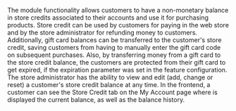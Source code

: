 The module functionality allows customers to have a non-monetary balance in store credits associated to their accounts and use it for purchasing products. Store credit can be used by customers for paying in the web store and by the store administrator for refunding money to customers.
Additionally, gift card balances can be transferred to the customer's store credit, saving customers from having to manually enter the gift card code on subsequent purchases. Also, by transferring money from a gift card to the store credit balance, the customers are protected from their gift card to get expired, if the expiration parameter was set in the feature configuration.
The store administrator has the ability to view and edit (add, change or reset) a customer's store credit balance at any time. In the frontend, a customer can see the Store Credit tab on the My Account page where is displayed the current balance, as well as the balance history.

